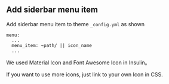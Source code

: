 ## Add siderbar menu item

Add siderbar menu item to theme `_config.yml` as shown

```
menu:
  ...
  menu_item: ~path/ || icon_name
  ...
```
We used Material Icon and Font Awesome Icon in Insulin。

If you want to use more icons, just link to your own Icon in CSS.
